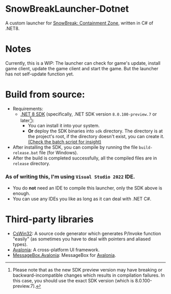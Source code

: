 # SnowBreakLauncher-Dotnet
 A custom launcher for [SnowBreak: Containment Zone](https://snowbreak.amazingseasun.com/), written in C# of .NET8.
 

# Notes
 Currently, this is a WIP: The launcher can check for game's update, install game client, update the game client and start the game.
 But the launcher has not self-update function yet.
 
 
# Build from source:
- Requirements:
  - [.NET 8 SDK](https://dotnet.microsoft.com/en-us/download/dotnet/8.0) (specifically, .NET SDK version `8.0.100-preview.7` or later[^1]):
    - You can install it into your system.
    - **Or** deploy the SDK binaries into `sdk` directory. The directory is at the project's root, if the directory doesn't exist, you can create it. [(Check the batch script for insight)](build-release.bat#L10)
- After installing the SDK, you can compile by running the file `build-release.bat` file (for Windows).
- After the build is completed successfully, all the compiled files are in `release` directory.


### As of writing this, I'm using `Visual Studio 2022` IDE. 
- You do **not** need an IDE to compile this launcher, only the SDK above is enough.
- You can use any IDEs you like as long as it can deal with .NET C#.


# Third-party libraries
- [CsWin32](https://github.com/Microsoft/CsWin32): A source code generator which generates P/Invoke function "easily" (as sometimes you have to deal with pointers and aliased types).
- [Avalonia](https://github.com/AvaloniaUI/Avalonia): A cross-platform UI framework.
- [MessageBox.Avalonia](https://github.com/AvaloniaCommunity/MessageBox.Avalonia): MessageBox for [Avalonia](https://github.com/AvaloniaUI/Avalonia).

[^1]: Please note that as the new SDK preview version may have breaking or backward-incompatible changes which results in compilation failures. In this case, you should use the exact SDK version (which is 8.0.100-preview.7).